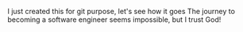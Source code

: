 I just created this for git purpose, let's see how it goes
The journey to becoming a software engineer seems impossible, but I trust God!
